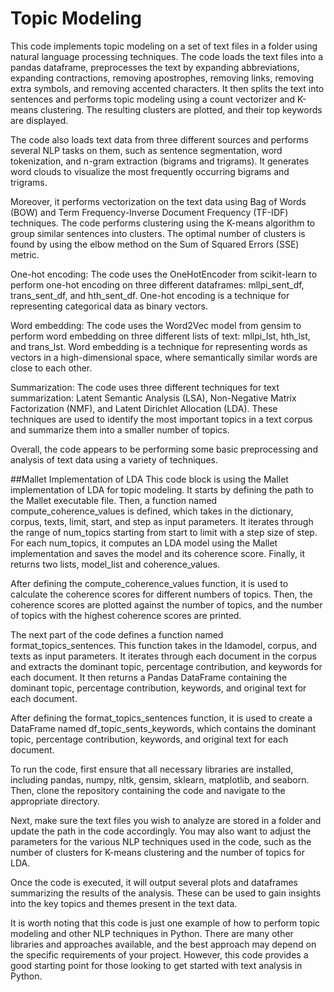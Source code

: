 # Topic Modeling

This code implements topic modeling on a set of text files in a folder using natural language processing techniques. The code loads the text files into a pandas dataframe, preprocesses the text by expanding abbreviations, expanding contractions, removing apostrophes, removing links, removing extra symbols, and removing accented characters. It then splits the text into sentences and performs topic modeling using a count vectorizer and K-means clustering. The resulting clusters are plotted, and their top keywords are displayed.

The code also loads text data from three different sources and performs several NLP tasks on them, such as sentence segmentation, word tokenization, and n-gram extraction (bigrams and trigrams). It generates word clouds to visualize the most frequently occurring bigrams and trigrams.

Moreover, it performs vectorization on the text data using Bag of Words (BOW) and Term Frequency-Inverse Document Frequency (TF-IDF) techniques. The code performs clustering using the K-means algorithm to group similar sentences into clusters. The optimal number of clusters is found by using the elbow method on the Sum of Squared Errors (SSE) metric.

One-hot encoding: The code uses the OneHotEncoder from scikit-learn to perform one-hot encoding on three different dataframes: mllpi_sent_df, trans_sent_df, and hth_sent_df. One-hot encoding is a technique for representing categorical data as binary vectors.

Word embedding: The code uses the Word2Vec model from gensim to perform word embedding on three different lists of text: mllpi_lst, hth_lst, and trans_lst. Word embedding is a technique for representing words as vectors in a high-dimensional space, where semantically similar words are close to each other.

Summarization: The code uses three different techniques for text summarization: Latent Semantic Analysis (LSA), Non-Negative Matrix Factorization (NMF), and Latent Dirichlet Allocation (LDA). These techniques are used to identify the most important topics in a text corpus and summarize them into a smaller number of topics.

Overall, the code appears to be performing some basic preprocessing and analysis of text data using a variety of techniques.

##Mallet Implementation of LDA
This code block is using the Mallet implementation of LDA for topic modeling. It starts by defining the path to the Mallet executable file. Then, a function named compute_coherence_values is defined, which takes in the dictionary, corpus, texts, limit, start, and step as input parameters. It iterates through the range of num_topics starting from start to limit with a step size of step. For each num_topics, it computes an LDA model using the Mallet implementation and saves the model and its coherence score. Finally, it returns two lists, model_list and coherence_values.

After defining the compute_coherence_values function, it is used to calculate the coherence scores for different numbers of topics. Then, the coherence scores are plotted against the number of topics, and the number of topics with the highest coherence scores are printed.

The next part of the code defines a function named format_topics_sentences. This function takes in the ldamodel, corpus, and texts as input parameters. It iterates through each document in the corpus and extracts the dominant topic, percentage contribution, and keywords for each document. It then returns a Pandas DataFrame containing the dominant topic, percentage contribution, keywords, and original text for each document.

After defining the format_topics_sentences function, it is used to create a DataFrame named df_topic_sents_keywords, which contains the dominant topic, percentage contribution, keywords, and original text for each document.

To run the code, first ensure that all necessary libraries are installed, including pandas, numpy, nltk, gensim, sklearn, matplotlib, and seaborn. Then, clone the repository containing the code and navigate to the appropriate directory.

Next, make sure the text files you wish to analyze are stored in a folder and update the path in the code accordingly. You may also want to adjust the parameters for the various NLP techniques used in the code, such as the number of clusters for K-means clustering and the number of topics for LDA.

Once the code is executed, it will output several plots and dataframes summarizing the results of the analysis. These can be used to gain insights into the key topics and themes present in the text data.

It is worth noting that this code is just one example of how to perform topic modeling and other NLP techniques in Python. There are many other libraries and approaches available, and the best approach may depend on the specific requirements of your project. However, this code provides a good starting point for those looking to get started with text analysis in Python.
